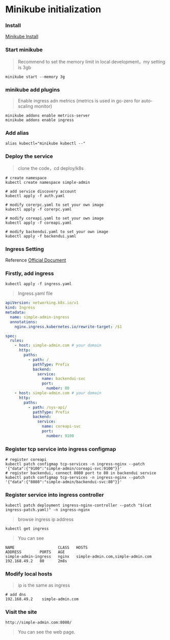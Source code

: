 # Minikube initialization

### Install

[Minikube Install](https://minikube.sigs.k8s.io/docs/start/)


### Start minikube
> Recommend to set the memory limit in local development，my setting is 3gb

```shell
minikube start --memory 3g
```

### minikube add plugins
> Enable ingress adn metrics (metrics is used in go-zero for auto-scaling monitor)
```shell
minikube addons enable metrics-server
minikube addons enable ingress
```

### Add alias
```shell
alias kubectl="minikube kubectl --"
```

### Deploy the service
> clone the code，cd deploy/k8s
```shell
# create namespace
kubectl create namespace simple-admin

# add service discovery account
kubectl apply -f auth.yaml

# modify corerpc.yaml to set your own image
kubectl apply -f corerpc.yaml

# modify coreapi.yaml to set your own image
kubectl apply -f coreapi.yaml

# modify backendui.yaml to set your own image
kubectl apply -f backendui.yaml
```

### Ingress Setting
Reference [Official Document](https://minikube.sigs.k8s.io/docs/tutorials/nginx_tcp_udp_ingress/)

### Firstly, add ingress

```shell
kubectl apply -f ingress.yaml
```
> Ingress.yaml file
```yaml
apiVersion: networking.k8s.io/v1
kind: Ingress
metadata:
  name: simple-admin-ingress
  annotations:
    nginx.ingress.kubernetes.io/rewrite-target: /$1

spec:
  rules:
    - host: simple-admin.com # your domain
      http:
        paths:
          - path: /
            pathType: Prefix
            backend:
              service:
                name: backendui-svc
                port:
                  number: 80
    - host: simple-admin.com # your domain
      http:
        paths:
          - path: /sys-api/
            pathType: Prefix
            backend:
              service:
                name: coreapi-svc
                port:
                  number: 9100
```

### Register tcp service into ingress configmap 

```shell
# register coreapi
kubectl patch configmap tcp-services -n ingress-nginx --patch '{"data":{"9100":"simple-admin/coreapi-svc:9100"}}'
# register backendui, connect 8080 port to 80 in backendui service
kubectl patch configmap tcp-services -n ingress-nginx --patch '{"data":{"8080":"simple-admin/backendui-svc:80"}}'
```

### Register service into  ingress controller
```shell
kubectl patch deployment ingress-nginx-controller --patch "$(cat ingress-patch.yaml)" -n ingress-nginx

```

> browse ingress ip address 
```shell
kubectl get ingress
```
> You can see
```shell
NAME                   CLASS   HOSTS                               ADDRESS        PORTS   AGE
simple-admin-ingress   nginx   simple-admin.com,simple-admin.com   192.168.49.2   80      2m8s
```

### Modify local hosts
> ip is the same as ingress 
```shell
# add dns
192.168.49.2    simple-admin.com
```

### Visit the site

```shell
http://simple-admin.com:8080/
```

> You can see the web page.

